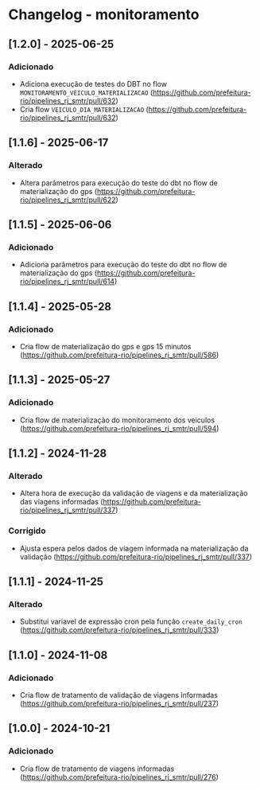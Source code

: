 # Changelog - monitoramento

## [1.2.0] - 2025-06-25

### Adicionado

- Adiciona execução de testes do DBT no flow `MONITORAMENTO_VEICULO_MATERIALIZACAO` (https://github.com/prefeitura-rio/pipelines_rj_smtr/pull/632)
- Cria flow `VEICULO_DIA_MATERIALIZACAO` (https://github.com/prefeitura-rio/pipelines_rj_smtr/pull/632)

## [1.1.6] - 2025-06-17

### Alterado

- Altera parâmetros para execução do teste do dbt no flow de materialização do gps (https://github.com/prefeitura-rio/pipelines_rj_smtr/pull/622)

## [1.1.5] - 2025-06-06

### Adicionado

- Adiciona parâmetros para execução do teste do dbt no flow de materialização do gps (https://github.com/prefeitura-rio/pipelines_rj_smtr/pull/614)

## [1.1.4] - 2025-05-28

### Adicionado

- Cria flow de materialização do gps e gps 15 minutos (https://github.com/prefeitura-rio/pipelines_rj_smtr/pull/586)

## [1.1.3] - 2025-05-27

### Adicionado

- Cria flow de materialização do monitoramento dos veiculos (https://github.com/prefeitura-rio/pipelines_rj_smtr/pull/594)

## [1.1.2] - 2024-11-28

### Alterado

- Altera hora de execução da validação de viagens e da materialização das viagens informadas (https://github.com/prefeitura-rio/pipelines_rj_smtr/pull/337)

### Corrigido

- Ajusta espera pelos dados de viagem informada na materialização da validação (https://github.com/prefeitura-rio/pipelines_rj_smtr/pull/337)

## [1.1.1] - 2024-11-25

### Alterado

- Substitui variavel de expressão cron pela função `create_daily_cron` (https://github.com/prefeitura-rio/pipelines_rj_smtr/pull/333)

## [1.1.0] - 2024-11-08

### Adicionado

- Cria flow de tratamento de validação de viagens informadas (https://github.com/prefeitura-rio/pipelines_rj_smtr/pull/237)

## [1.0.0] - 2024-10-21

### Adicionado

- Cria flow de tratamento de viagens informadas (https://github.com/prefeitura-rio/pipelines_rj_smtr/pull/276)